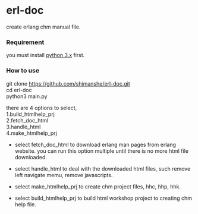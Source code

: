 # erl-doc
create erlang chm manual file.

### Requirement
you must install [python 3.x](https://www.python.org/downloads/) first.

### How to use  
git clone https://github.com/shimanshe/erl-doc.git  
cd erl-doc  
python3 main.py  

there are 4 options to select,  
1.build_htmlhelp_prj  
2.fetch_doc_html  
3.handle_html  
4.make_htmlhelp_prj  

* select fetch_doc_html to download erlang man pages from erlang website.
you can run this option multiple until there is no more html file downloaded.

* select handle_html to deal with the downloaded html files, such remove left navigate memu, remove javascripts.

* select make_htmlhelp_prj to create chm project files, hhc, hhp, hhk.
* select build_htmlhelp_prj to build html workshop project to creating chm help file.